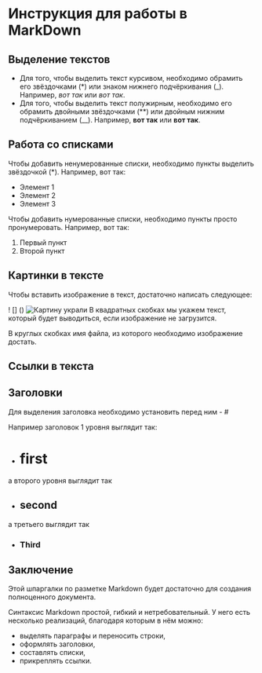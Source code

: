 # Инструкция для работы в MarkDown
## Выделение текстов
* Для того, чтобы выделить текст курсивом, необходимо обрамить его звёздочками (*) или знаком нижнего подчёркивания (_). Например, *вот так* или _вот так_.
* Для того, чтобы выделить текст полужирным, необходимо его обрамить двойными звёздочками
(**) или двойным нижним подчёркиванием (__). Например, **вот так** или __вот так__.
## Работа со списками
Чтобы добавить ненумерованные списки, необходимо пункты выделить звёздочкой
(*). Например, вот так:
* Элемент 1
* Элемент 2
* Элемент 3

Чтобы добавить нумерованные списки, необходимо пункты просто пронумеровать.
Например, вот так:
1. Первый пункт
2. Второй пункт
## Картинки в тексте
Чтобы вставить изображение в текст, достаточно написать следующее:

! [] ()
![Картину украли](KARTINA.jpeg)
В квадратных скобках мы укажем текст, который будет выводиться, если изображение не
загрузится. 

В круглых скобках имя файла, из которого необходимо изображение достать.



## Ссылки в текста
## Заголовки
Для выделения заголовка необходимо установить перед ним - #

Например заголовок 1 уровня выглядит так:
* # first
а второго уровня выглядит так
* ## second
а третьего выглядит так
* ### Third

## Заключение
Этой шпаргалки по разметке Markdown будет достаточно для создания полноценного документа.

Синтаксис Markdown простой, гибкий и нетребовательный. У него есть несколько реализаций, благодаря которым в нём можно:

- выделять параграфы и переносить строки,
- оформлять заголовки,
- составлять списки,
- прикреплять ссылки.



